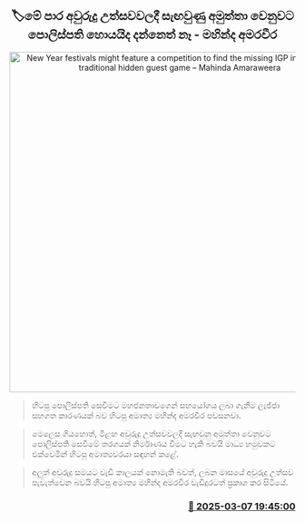 <p align='center'><b><h2 align='center' title='New Year festivals might feature a competition to find the missing IGP instead of the traditional hidden guest game – Mahinda Amaraweera'>🏷මේ පාර අවුරුදු උත්සවවලදී සැඟවුණු අමුත්තා වෙනුවට පොලිස්පති හොයයිද දන්නෙත් නෑ - මහින්ද අමරවීර </h2></b></p>
<p align='center'><img src='https://helakuru.sgp1.cdn.digitaloceanspaces.com/esana/images/lib/mahinda-amaraweera-new-media.jpg' width='600' alt='New Year festivals might feature a competition to find the missing IGP instead of the traditional hidden guest game – Mahinda Amaraweera'></p>

> හිටපු පොලිස්පති සෙවීමට මහජනතාවගෙන් සහයෝගය ලබා ගැනීම ලැජ්ජා සහගත කාරණයක් බව හිටපු අමාත්‍ය මහින්ද අමරවීර පවසනවා.

> මෙලෙස ගියහොත්, මීළඟ අවුරුදු උත්සවවලදී සැඟවුනු අමුත්තා වෙනුවට පොලිස්පති සෙවීමේ තරගයක් නිර්මාණය වීමට හැකි බවයි මාධ්‍ය හමුවකට එක්වෙමින් හිටපු අමාත්‍යවරයා සඳහන් කළේ.

> අලුත් අවුරුදු සමයට වැඩි කාලයක් නොමැති බවත්, ලබන මාසයේ අවුරුදු උත්සව පැවැත්වෙන බවයි හිටපු අමාත්‍ය මහින්ද අමරවීර වැඩිදුරටත් ප්‍රකාශ කර සිටියේ.



<h3 align='right'><a href='https://www.helakuru.lk/esana/p/108139/'>📅 2025-03-07 19:45:00</a></h3>
